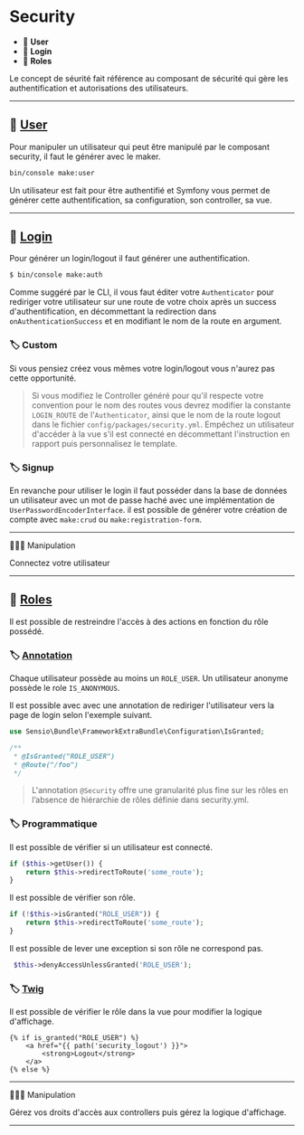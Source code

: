# Security

*  🔖 **User**
*  🔖 **Login**
*  🔖 **Roles**

Le concept de séurité fait référence au composant de sécurité qui gère les authentification et autorisations des utilisateurs.

___

## 📑 [User](https://symfony.com/doc/current/security.html#a-create-your-user-class)

Pour manipuler un utilisateur qui peut être manipulé par le composant security, il faut le générer avec le maker.

```bash
bin/console make:user
```

Un utilisateur est fait pour être authentifié et Symfony vous permet de générer cette authentification, sa configuration, son controller, sa vue.


___

## 📑 [Login](https://symfony.com/doc/current/security/form_login_setup.html#generating-the-login-form)

Pour générer un login/logout il faut générer une authentification.

```bash
$ bin/console make:auth
```

Comme suggéré par le CLI, il vous faut éditer votre `Authenticator` pour rediriger votre utilisateur sur une route de votre choix après un success d'authentification, en décommettant la redirection dans `onAuthenticationSuccess` et en modifiant le nom de la route en argument.

### 🏷️ **Custom**

Si vous pensiez créez vous mêmes votre login/logout vous n'aurez pas cette opportunité.

> Si vous modifiez le Controller généré pour qu'il respecte votre convention pour le nom des routes vous devrez modifier la constante `LOGIN_ROUTE` de l'`Authenticator`, ainsi que le nom de la route logout dans le fichier `config/packages/security.yml`. Empêchez un utilisateur d'accéder à la vue s'il est connecté en décommettant l'instruction en rapport puis personnalisez le template.

### 🏷️ **Signup**

En revanche pour utiliser le login il faut posséder dans la base de données un utilisateur avec un mot de passe haché avec une implémentation de `UserPasswordEncoderInterface`. il est possible de générer votre création de compte avec `make:crud` ou `make:registration-form`.

___

👨🏻‍💻 Manipulation

Connectez votre utilisateur

___

## 📑 [Roles](https://symfony.com/doc/current/security.html#a-create-your-user-class)

Il est possible de restreindre l'accès à des actions en fonction du rôle possédé.

### 🏷️ **[Annotation](https://symfony.com/doc/current/bundles/SensioFrameworkExtraBundle/annotations/security.html)**

Chaque utilisateur possède au moins un `ROLE_USER`. Un utilisateur anonyme possède le role `IS_ANONYMOUS`.

Il est possible avec avec une annotation de rediriger l'utilisateur vers la page de login selon l'exemple suivant.

```php
use Sensio\Bundle\FrameworkExtraBundle\Configuration\IsGranted;

/**
 * @IsGranted("ROLE_USER")
 * @Route("/foo")
 */
```

> L'annotation `@Security` offre une granularité plus fine sur les rôles en l’absence de hiérarchie de rôles définie dans security.yml.

### 🏷️ **Programmatique**

Il est possible de vérifier si un utilisateur est connecté.

```php
if ($this->getUser()) {
    return $this->redirectToRoute('some_route');
}
```

Il est possible de vérifier son rôle.

```php
if (!$this->isGranted("ROLE_USER")) {
    return $this->redirectToRoute('some_route');
}
```

Il est possible de lever une exception si son rôle ne correspond pas.

```php
 $this->denyAccessUnlessGranted('ROLE_USER');
```

### 🏷️ **[Twig](https://symfony.com/doc/current/reference/twig_reference.html#is-granted)**

Il est possible de vérifier le rôle dans la vue pour modifier la logique d'affichage.

```twig
{% if is_granted("ROLE_USER") %}
    <a href="{{ path('security_logout') }}">
        <strong>Logout</strong>
    </a>
{% else %}
```

___

👨🏻‍💻 Manipulation

Gérez vos droits d'accès aux controllers puis gérez la logique d'affichage.

___